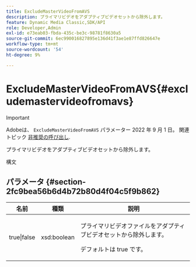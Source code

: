 ```yaml
---
title: ExcludeMasterVideoFromAVS
description: プライマリビデオをアダプティブビデオセットから除外します。
feature: Dynamic Media Classic,SDK/API
role: Developer,Admin
exl-id: e73eab03-fbda-435c-be3c-98781f8630a5
source-git-commit: 6ec990016827895e136d41f3ae1e87ffd826647e
workflow-type: tm+mt
source-wordcount: '54'
ht-degree: 9%

---
```


# ExcludeMasterVideoFromAVS{#excludemastervideofromavs}

>[!IMPORTANT]
>
>Adobeは、 `ExcludeMasterVideoFromAVS` パラメーター 2022 年 9 月 1 日。 関連トピック [非推奨の呼び出し](/help/aem-ips-api/c-deprecated-calls.md).

プライマリビデオをアダプティブビデオセットから除外します。

<!-- REMOVE TOPIC MAY 2022 AS PER CQDOC-19165 AND REMOVED FROM TOC -->

構文

## パラメータ {#section-2fc9bea56b6d4b72b80d4f04c5f9b862}

<table id="table_04100BB8ABD84EF68B0A7CE3AD946414"> 
 <thead> 
  <tr> 
   <th colname="col1" class="entry"> 名前 </th> 
   <th colname="col2" class="entry"> 種類 </th> 
   <th colname="col3" class="entry"> 説明 </th> 
  </tr> 
 </thead>
 <tbody> 
  <tr> 
   <td colname="col1"> <span class="codeph"> true|false</span> </td> 
   <td colname="col2"> <span class="codeph"> xsd:boolean</span> </td> 
   <td colname="col3"> <p>プライマリビデオファイルをアダプティブビデオセットから除外します。 </p> <p>デフォルトは true です。 </p> </td> 
  </tr> 
 </tbody> 
</table>
